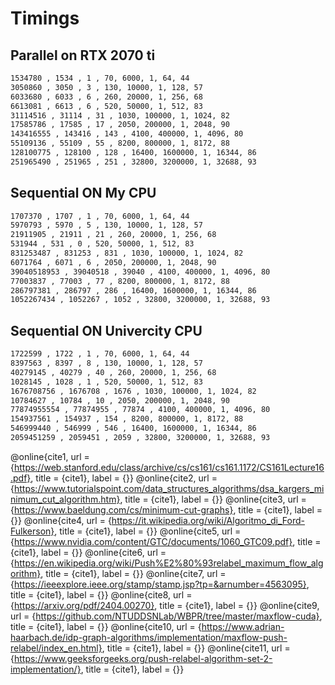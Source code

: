 # Timings
## Parallel on RTX 2070 ti
```bash
1534780 , 1534 , 1 , 70, 6000, 1, 64, 44
3050860 , 3050 , 3 , 130, 10000, 1, 128, 57
6033680 , 6033 , 6 , 260, 20000, 1, 256, 68
6613081 , 6613 , 6 , 520, 50000, 1, 512, 83
31114516 , 31114 , 31 , 1030, 100000, 1, 1024, 82
17585786 , 17585 , 17 , 2050, 200000, 1, 2048, 90
143416555 , 143416 , 143 , 4100, 400000, 1, 4096, 80
55109136 , 55109 , 55 , 8200, 800000, 1, 8172, 88
128100775 , 128100 , 128 , 16400, 1600000, 1, 16344, 86
251965490 , 251965 , 251 , 32800, 3200000, 1, 32688, 93
```
## Sequential ON My CPU
```bash
1707370 , 1707 , 1 , 70, 6000, 1, 64, 44
5970793 , 5970 , 5 , 130, 10000, 1, 128, 57
21911905 , 21911 , 21 , 260, 20000, 1, 256, 68
531944 , 531 , 0 , 520, 50000, 1, 512, 83
831253487 , 831253 , 831 , 1030, 100000, 1, 1024, 82
6071764 , 6071 , 6 , 2050, 200000, 1, 2048, 90
39040518953 , 39040518 , 39040 , 4100, 400000, 1, 4096, 80
77003837 , 77003 , 77 , 8200, 800000, 1, 8172, 88
286797381 , 286797 , 286 , 16400, 1600000, 1, 16344, 86
1052267434 , 1052267 , 1052 , 32800, 3200000, 1, 32688, 93
```
## Sequential ON Univercity CPU
```bash
1722599 , 1722 , 1 , 70, 6000, 1, 64, 44
8397563 , 8397 , 8 , 130, 10000, 1, 128, 57
40279145 , 40279 , 40 , 260, 20000, 1, 256, 68
1028145 , 1028 , 1 , 520, 50000, 1, 512, 83
1676708756 , 1676708 , 1676 , 1030, 100000, 1, 1024, 82
10784627 , 10784 , 10 , 2050, 200000, 1, 2048, 90
77874955554 , 77874955 , 77874 , 4100, 400000, 1, 4096, 80
154937561 , 154937 , 154 , 8200, 800000, 1, 8172, 88
546999440 , 546999 , 546 , 16400, 1600000, 1, 16344, 86
2059451259 , 2059451 , 2059 , 32800, 3200000, 1, 32688, 93
```
@online{cite1,  url = {https://web.stanford.edu/class/archive/cs/cs161/cs161.1172/CS161Lecture16.pdf}, title = {cite1}, label = {}}
@online{cite2,  url = {https://www.tutorialspoint.com/data_structures_algorithms/dsa_kargers_minimum_cut_algorithm.htm}, title = {cite1}, label = {}}
@online{cite3,  url = {https://www.baeldung.com/cs/minimum-cut-graphs}, title = {cite1}, label = {}}
@online{cite4,  url = {https://it.wikipedia.org/wiki/Algoritmo_di_Ford-Fulkerson}, title = {cite1}, label = {}}
@online{cite5,  url = {https://www.nvidia.com/content/GTC/documents/1060_GTC09.pdf}, title = {cite1}, label = {}}
@online{cite6,  url = {https://en.wikipedia.org/wiki/Push%E2%80%93relabel_maximum_flow_algorithm}, title = {cite1}, label = {}}
@online{cite7,  url = {https://ieeexplore.ieee.org/stamp/stamp.jsp?tp=&arnumber=4563095}, title = {cite1}, label = {}}
@online{cite8,  url = {https://arxiv.org/pdf/2404.00270}, title = {cite1}, label = {}}
@online{cite9,  url = {https://github.com/NTUDDSNLab/WBPR/tree/master/maxflow-cuda}, title = {cite1}, label = {}}
@online{cite10, url  = {https://www.adrian-haarbach.de/idp-graph-algorithms/implementation/maxflow-push-relabel/index_en.html}, title = {cite1}, label = {}}
@online{cite11, url  = {https://www.geeksforgeeks.org/push-relabel-algorithm-set-2-implementation/}, title = {cite1}, label = {}}

